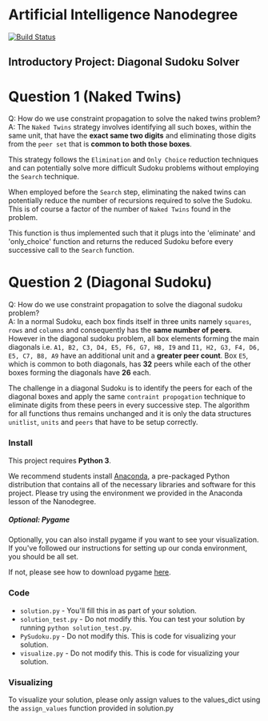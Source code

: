 # Artificial Intelligence Nanodegree
[![Build Status](https://travis-ci.org/akshayphilar/AIND-Sudoku.svg?branch=master)](https://travis-ci.org/akshayphilar/AIND-Sudoku)
## Introductory Project: Diagonal Sudoku Solver

# Question 1 (Naked Twins)
Q: How do we use constraint propagation to solve the naked twins problem?  
A: The `Naked Twins` strategy involves identifying all such boxes, within the same unit, that have the **exact same two 
digits** and eliminating those digits from the `peer set` that is **common to both those boxes**. 

This strategy follows the `Elimination` and `Only Choice` reduction techniques and can potentially solve more difficult
Sudoku problems without employing the `Search` technique.

When employed before the `Search` step, eliminating the naked twins can potentially reduce the number of recursions 
required to solve the Sudoku. This is of course a factor of the number of `Naked Twins` found in the problem. 

This function is thus implemented such that it plugs into the 'eliminate' and 'only_choice' function and returns the 
reduced Sudoku before every successive call to the `Search` function.

# Question 2 (Diagonal Sudoku)
Q: How do we use constraint propagation to solve the diagonal sudoku problem?  
A: In a normal Sudoku, each box finds itself in three units namely `squares`, `rows` and `columns` and consequently has 
the **same number of peers**. However in the diagonal sudoku problem, all box elements forming the main diagonals i.e. 
`A1, B2, C3, D4, E5, F6, G7, H8, I9` and `I1, H2, G3, F4, D6, E5, C7, B8, A9` have an additional unit and a 
**greater peer count**. Box `E5`, which is common to both diagonals, has **32** peers while each of the other boxes 
forming the diagonals have **26** each.

The challenge in a diagonal Sudoku is to identify the peers for each of the diagonal boxes and apply the same `contraint
propogation` technique to eliminate digits from these peers in every successive step. The algorithm for all functions
thus remains unchanged and it is only the data structures `unitlist`, `units` and `peers` that have to be setup correctly.

### Install

This project requires **Python 3**.

We recommend students install [Anaconda](https://www.continuum.io/downloads), a pre-packaged Python distribution that contains all of the necessary libraries and software for this project. 
Please try using the environment we provided in the Anaconda lesson of the Nanodegree.

##### Optional: Pygame

Optionally, you can also install pygame if you want to see your visualization. If you've followed our instructions for setting up our conda environment, you should be all set.

If not, please see how to download pygame [here](http://www.pygame.org/download.shtml).

### Code

* `solution.py` - You'll fill this in as part of your solution.
* `solution_test.py` - Do not modify this. You can test your solution by running `python solution_test.py`.
* `PySudoku.py` - Do not modify this. This is code for visualizing your solution.
* `visualize.py` - Do not modify this. This is code for visualizing your solution.

### Visualizing

To visualize your solution, please only assign values to the values_dict using the ```assign_values``` function provided in solution.py

